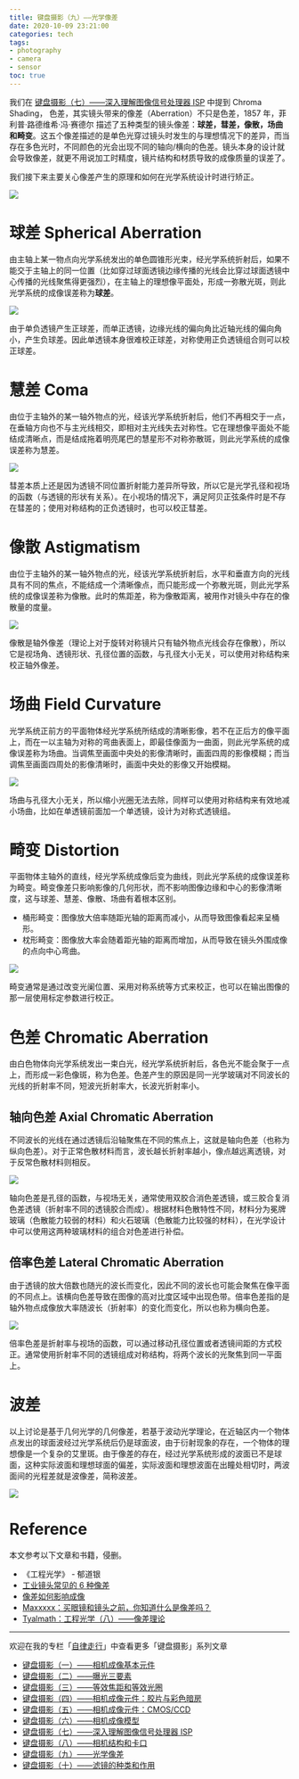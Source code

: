 ```yaml
---
title: 键盘摄影（九）——光学像差
date: 2020-10-09 23:21:00
categories: tech
tags: 
- photography
- camera
- sensor
toc: true
---
```


我们在 [键盘摄影（七）——深入理解图像信号处理器 ISP](https://zhuanlan.zhihu.com/p/139432684) 中提到 Chroma Shading， 色差，其实镜头带来的像差（Aberration）不只是色差，1857 年，菲利普·路德维希·冯·赛德尔 描述了五种类型的镜头像差：**球差，彗差，像散，场曲和畸变**。这五个像差描述的是单色光穿过镜头时发生的与理想情况下的差异，而当存在多色光时，不同颜色的光会出现不同的轴向/横向的色差。镜头本身的设计就会导致像差，就更不用说加工时精度，镜片结构和材质导致的成像质量的误差了。

我们接下来主要关心像差产生的原理和如何在光学系统设计时进行矫正。

<!-- more -->

![](https://pic2.zhimg.com/80/v2-a144b63b2db5e5c15bdeeddeb802a78d_720w.jpg)

# 球差 Spherical Aberration

由主轴上某一物点向光学系统发出的单色圆锥形光束，经光学系统折射后，如果不能交于主轴上的同一位置（比如穿过球面透镜边缘传播的光线会比穿过球面透镜中心传播的光线聚焦得更强烈），在主轴上的理想像平面处，形成一弥散光斑，则此光学系统的成像误差称为**球差**。

![](https://pic3.zhimg.com/80/v2-438e1b142b2f6204d23d630314e3f066_720w.jpg)


由于单负透镜产生正球差，而单正透镜，边缘光线的偏向角比近轴光线的偏向角小，产生负球差。因此单透镜本身很难校正球差，对称使用正负透镜组合则可以校正球差。

# 慧差 Coma

由位于主轴外的某一轴外物点的光，经该光学系统折射后，他们不再相交于一点，在垂轴方向也不与主光线相交，即相对主光线失去对称性。它在理想像平面处不能结成清晰点，而是结成拖着明亮尾巴的慧星形不对称弥散斑，则此光学系统的成像误差称为慧差。

![](https://pic1.zhimg.com/80/v2-e8e5b6a39dc4a2acc9b8709edca20b00_720w.jpg)

彗差本质上还是因为透镜不同位置折射能力差异所导致，所以它是光学孔径和视场的函数（与透镜的形状有关系）。在小视场的情况下，满足阿贝正弦条件时是不存在彗差的；使用对称结构的正负透镜时，也可以校正彗差。

# 像散 Astigmatism

由位于主轴外的某一轴外物点的光，经该光学系统折射后，水平和垂直方向的光线具有不同的焦点，不能结成一个清晰像点，而只能形成一个弥散光斑，则此光学系统的成像误差称为像散。此时的焦距差，称为像散距离，被用作对镜头中存在的像散量的度量。

![](https://pic4.zhimg.com/80/v2-0d7a1c951dc8cb451704f2f020b87fe3_720w.jpg)

像散是轴外像差（理论上对于旋转对称镜片只有轴外物点光线会存在像散），所以它是视场角、透镜形状、孔径位置的函数，与孔径大小无关，可以使用对称结构来校正轴外像差。

# 场曲 Field Curvature

光学系统正前方的平面物体经光学系统所结成的清晰影像，若不在正后方的像平面上，而在一以主轴为对称的弯曲表面上，即最佳像面为一曲面，则此光学系统的成像误差称为场曲。当调焦至画面中央处的影像清晰时，画面四周的影像模糊；而当调焦至画面四周处的影像清晰时，画面中央处的影像又开始模糊。

![](https://pic4.zhimg.com/80/v2-94f2a8175b56ea48bc08e3f5483d4837_720w.jpg)

场曲与孔径大小无关，所以缩小光圈无法去除，同样可以使用对称结构来有效地减小场曲，比如在单透镜前面加一个单透镜，设计为对称式透镜组。

# 畸变 Distortion

平面物体主轴外的直线，经光学系统成像后变为曲线，则此光学系统的成像误差称为畸变。畸变像差只影响影像的几何形状，而不影响图像边缘和中心的影像清晰度，这与球差、慧差、像散、场曲有着根本区别。

- 桶形畸变：图像放大倍率随距光轴的距离而减小，从而导致图像看起来呈桶形。
- 枕形畸变：图像放大率会随着距光轴的距离而增加，从而导致在镜头外围成像的点向中心弯曲。

![](https://pic1.zhimg.com/v2-37d0987a4482c1bfb9ff75dca474d4b4_r.jpg)

畸变通常是通过改变光阑位置、采用对称系统等方式来校正，也可以在输出图像的那一层使用标定参数进行校正。

# 色差 Chromatic Aberration

由白色物体向光学系统发出一束白光，经光学系统折射后，各色光不能会聚于一点上，而形成一彩色像斑，称为色差。色差产生的原因是同一光学玻璃对不同波长的光线的折射率不同，短波光折射率大，长波光折射率小。

## 轴向色差 Axial Chromatic Aberration

不同波长的光线在通过透镜后沿轴聚焦在不同的焦点上，这就是轴向色差（也称为纵向色差）。对于正常色散材料而言，波长越长折射率越小，像点越远离透镜，对于反常色散材料则相反。

![](https://pic2.zhimg.com/80/v2-1fa9dcb9c3d788662b2d82239a73946d_720w.jpg)

轴向色差是孔径的函数，与视场无关，通常使用双胶合消色差透镜，或三胶合复消色差透镜（折射率不同的透镜胶合而成）。根据材料色散特性不同，材料分为冕牌玻璃（色散能力较弱的材料）和火石玻璃（色散能力比较强的材料），在光学设计中可以使用这两种玻璃材料的组合对色差进行补偿。

## 倍率色差 Lateral Chromatic Aberration

由于透镜的放大倍数也随光的波长而变化，因此不同的波长也可能会聚焦在像平面的不同点上。该横向色差导致在图像的高对比度区域中出现色带。倍率色差指的是轴外物点成像放大率随波长（折射率）的变化而变化，所以也称为横向色差。

![](https://pic3.zhimg.com/80/v2-29ce02cccba6beb74394d905fc48e886_720w.jpg)

倍率色差是折射率与视场的函数，可以通过移动孔径位置或者透镜间距的方式校正。通常使用折射率不同的透镜组成对称结构，将两个波长的光聚焦到同一平面上。

# 波差

以上讨论是基于几何光学的几何像差，若基于波动光学理论，在近轴区内一个物体点发出的球面波经过光学系统后仍是球面波，由于衍射现象的存在，一个物体的理想像是一个复杂的艾里斑。由于像差的存在，经过光学系统形成的波面已不是球面，这种实际波面和理想球面的偏差，实际波面和理想波面在出瞳处相切时，两波面间的光程差就是波像差，简称波差。

![](https://pic4.zhimg.com/v2-d5f10674b0a09702c37a97146f3b1cc3_r.jpg)

# Reference

本文参考以下文章和书籍，侵删。

- 《工程光学》 - 郁道银
- [工业镜头常见的 6 种像差](http://www.chiopt.com/news/82.html)
- [像差如何影响成像](https://www.dzoptics.com/blog/--b178.html)
- [Maxxxxx：买眼镜和镜头之前，你知道什么是像差吗？](https://zhuanlan.zhihu.com/p/48098059)
- [Tyalmath：工程光学（八）——像差理论](https://zhuanlan.zhihu.com/p/49867224)

---

欢迎在我的专栏「[自律走行](https://www.zhihu.com/column/jiritsu-soko)」中查看更多「键盘摄影」系列文章

- [键盘摄影（一）——相机成像基本元件](https://zhuanlan.zhihu.com/p/93481287)
- [键盘摄影（二）——曝光三要素](https://zhuanlan.zhihu.com/p/138585113)
- [键盘摄影（三）——等效焦距和等效光圈](https://zhuanlan.zhihu.com/p/138585371)
- [键盘摄影（四）——相机成像元件：胶片与彩色暗房](https://zhuanlan.zhihu.com/p/139384545)
- [键盘摄影（五）——相机成像元件：CMOS/CCD](https://zhuanlan.zhihu.com/p/139394687)
- [键盘摄影（六）——相机成像模型](https://zhuanlan.zhihu.com/p/138585667)
- [键盘摄影（七）——深入理解图像信号处理器 ISP](https://zhuanlan.zhihu.com/p/139432684)
- [键盘摄影（八）——相机结构和卡口](https://zhuanlan.zhihu.com/p/263018344)
- [键盘摄影（九）——光学像差](https://zhuanlan.zhihu.com/p/263867036)
- [键盘摄影（十）——滤镜的种类和作用](https://zhuanlan.zhihu.com/p/412506198)